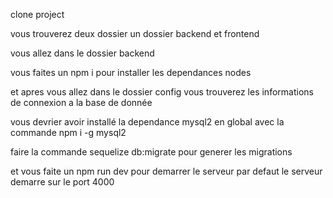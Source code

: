 clone project 

vous trouverez deux dossier un dossier backend et frontend

vous allez dans le dossier backend 

vous faites un npm i pour installer les dependances nodes

et apres vous allez dans le dossier config vous trouverez les informations de connexion a la base de donnée

vous devrier avoir installé la dependance mysql2 en global avec la commande npm i -g mysql2

faire la commande sequelize db:migrate pour generer les migrations

et vous faite un npm run dev pour demarrer le serveur par defaut le serveur demarre sur le port 4000

